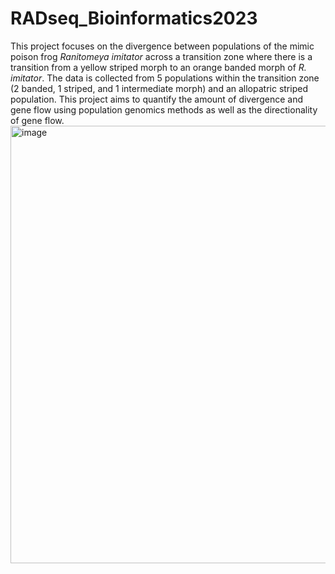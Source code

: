 # RADseq_Bioinformatics2023
This project focuses on the divergence between populations of the mimic poison frog _Ranitomeya imitator_ across a transition zone where there is a transition from a yellow striped morph to an orange banded morph of _R. imitator_. The data is collected from 5 populations within the transition zone (2 banded, 1 striped, and 1 intermediate morph) and an allopatric striped population. This project aims to quantify the amount of divergence and gene flow using population genomics methods as well as the directionality of gene flow. 
<img width="700" alt="image" src="https://github.com/dyea21/RADseq_Bioinformatics2023/assets/112975334/a377e952-d830-4c47-8618-390bd5c26fc8">

